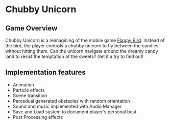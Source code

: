 # Chubby Unicorn
 
## Game Overview
Chubby Unicorn is a reimagining of the mobile game [Flappy Bird](https://youtu.be/vIJdLpAO7j8). Instead of the bird, the player controls a chubby unicorn to fly between the candies without hitting them. Can the unicorn navigate around the dreamy candy land to resist the temptation of the sweets? Get it a try to find out!

## Implementation features
* Animation
* Particle effects
* Scene transition
* Percedual generated obstacles with random orientation
* Sound and music implemented with Audio Manager
* Save and Load system to document player's personal best
* Post Processing effects